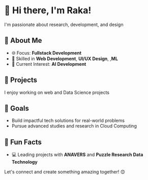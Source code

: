# 👋 Hi there, I'm Raka!  

I'm passionate about research, development, and design  

## 🚀 About Me  
- 🌐 Focus: **Fullstack Development**   
- 🎨 Skilled in **Web Development**, **UI/UX Design**, ,**ML**    
- 📘 Current Interest: **AI Development**  

## 💼 Projects  
I enjoy working on web and Data Science projects

## 🎯 Goals  
- Build impactful tech solutions for real-world problems  
- Pursue advanced studies and research in Cloud Computing  

## 🌟 Fun Facts   
- 💻 Leading projects with **ANAVERS** and **Puzzle Research Data Technology**  

Let's connect and create something amazing together! 😊  
